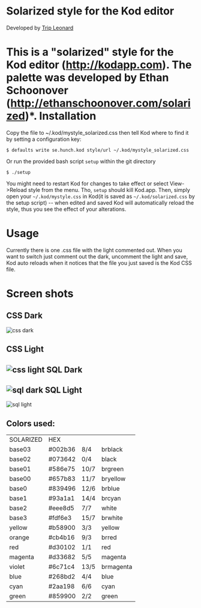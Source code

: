 Solarized style for the Kod editor
==================================
  
Developed by [Trip Leonard](http://trip.invisibledog.net)
  
This is a "solarized" style for the Kod editor (http://kodapp.com). 
The palette was developed by Ethan Schoonover 
(http://ethanschoonover.com/solarized)*.
Installation
============
  
Copy the file to ~/.kod/mystyle_solarized.css then tell Kod where to find it
by setting a configuration key:
 
    $ defaults write se.hunch.kod style/url ~/.kod/mystyle_solarized.css

Or run the provided bash script `setup` within the git directory
    
    $ ./setup

You might need to restart Kod for changes to take effect or 
select View->Reload style from the menu. Tho, `setup` should kill Kod.app.
Then, simply open your `~/.kod/mystyle.css` in Kod(it is saved as `~/.kod/solarized.css` by the setup script) -- when edited and saved Kod will
automatically reload the style, thus you see the effect of your 
alterations.

Usage
=====

Currently there is one .css file with the light commented out.
When you want to switch just comment out the dark, 
uncomment the light and save, Kod auto reloads when 
it notices that the file you just saved is the Kod CSS file.  
  
Screen shots
===
CSS Dark
---
![css dark](https://github.com/tripleonard/kod-solarized/raw/master/img/kod-css-dark.png)

CSS Light
---
![css light](https://github.com/tripleonard/kod-solarized/raw/master/img/kod-css-light.png)
SQL Dark
---
![sql dark](https://github.com/tripleonard/kod-solarized/raw/master/img/kod-sql-dark.png)
SQL Light
---
![sql light](https://github.com/tripleonard/kod-solarized/raw/master/img/kod-sql-light.png)

Colors used:
---
<table>
  <tr>
    <td>SOLARIZED</td>
    <td>HEX</td>
    <td>&nbsp;</td>
    <td>&nbsp;</td>
  </tr>
  <tr>
    <td>base03</td>
    <td>#002b36</td>
    <td>8/4</td>
    <td>brblack</td>
  </tr>  
  <tr>
    <td>base02</td>
    <td>#073642</td>
    <td>0/4</td>
    <td>black</td>
  </tr>    
  <tr>
    <td>base01</td>
    <td>#586e75</td>
    <td>10/7</td>
    <td>brgreen</td>
  </tr>  
  <tr>
    <td>base00</td>
    <td>#657b83</td>
    <td>11/7</td>
    <td>bryellow</td>
  </tr> 
  <tr>
    <td>base0</td>
    <td>#839496</td>
    <td>12/6</td>
    <td>brblue</td>
  </tr>   
  <tr>
    <td>base1</td>
    <td>#93a1a1</td>
    <td>14/4</td>
    <td>brcyan</td>
  </tr>   
  <tr>
    <td>base2</td>
    <td>#eee8d5</td>
    <td>7/7</td>
    <td>white</td>
  </tr>
  <tr>
    <td>base3</td>
    <td>#fdf6e3</td>
    <td>15/7</td>
    <td>brwhite</td>
  </tr>
  <tr>
    <td>yellow</td>
    <td>#b58900</td>
    <td>3/3</td>
    <td>yellow</td>
  </tr> 
  <tr>
    <td>orange</td>
    <td>#cb4b16</td>
    <td>9/3</td>
    <td>brred</td>
  </tr>
  <tr>
    <td>red</td>
    <td>#d30102</td>
    <td>1/1</td>
    <td>red</td>
  </tr>
  <tr>
    <td>magenta</td>
    <td>#d33682</td>
    <td>5/5</td>
    <td>magenta</td>
  </tr>
  <tr>
    <td>violet</td>
    <td>#6c71c4</td>
    <td>13/5</td>
    <td>brmagenta</td>
  </tr>
  <tr>
    <td>blue</td>
    <td>#268bd2</td>
    <td>4/4</td>
    <td>blue</td>
  </tr>
  <tr>
    <td>cyan</td>
    <td>#2aa198</td>
    <td>6/6</td>
    <td>cyan</td>
  </tr>
  <tr>
    <td>green</td>
    <td>#859900</td>
    <td>2/2</td>
    <td>green</td>
  </tr>
</table>
